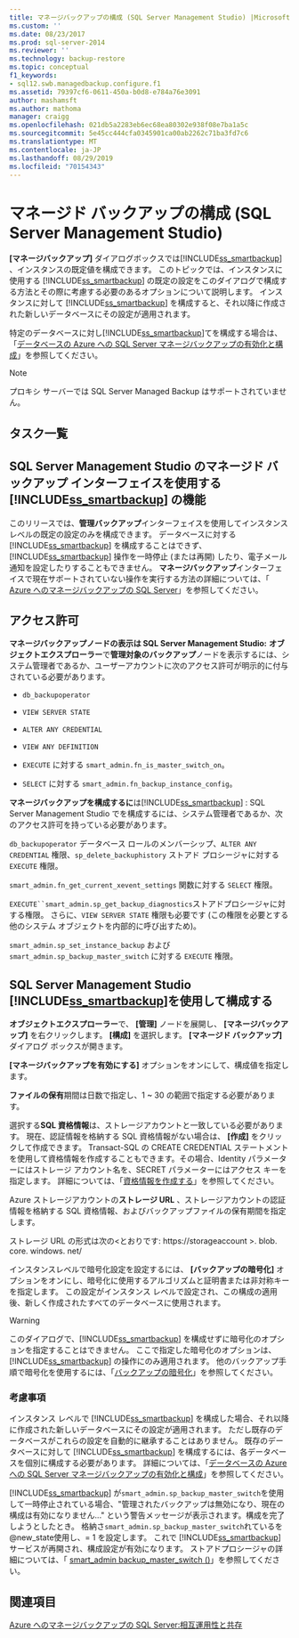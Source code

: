 ```yaml
---
title: マネージバックアップの構成 (SQL Server Management Studio) |Microsoft Docs
ms.custom: ''
ms.date: 08/23/2017
ms.prod: sql-server-2014
ms.reviewer: ''
ms.technology: backup-restore
ms.topic: conceptual
f1_keywords:
- sql12.swb.managedbackup.configure.f1
ms.assetid: 79397cf6-0611-450a-b0d8-e784a76e3091
author: mashamsft
ms.author: mathoma
manager: craigg
ms.openlocfilehash: 021db5a2283eb6ec68ea80302e938f08e7ba1a5c
ms.sourcegitcommit: 5e45cc444cfa0345901ca00ab2262c71ba3fd7c6
ms.translationtype: MT
ms.contentlocale: ja-JP
ms.lasthandoff: 08/29/2019
ms.locfileid: "70154343"
---
```

# <a name="configure-managed-backup-sql-server-management-studio"></a>マネージド バックアップの構成 (SQL Server Management Studio)
  **[マネージバックアップ]** ダイアログボックスでは[!INCLUDE[ss_smartbackup](../includes/ss-smartbackup-md.md)] 、インスタンスの既定値を構成できます。 このトピックでは、インスタンスに使用する [!INCLUDE[ss_smartbackup](../includes/ss-smartbackup-md.md)] の既定の設定をこのダイアログで構成する方法とその際に考慮する必要のあるオプションについて説明します。 インスタンスに対して [!INCLUDE[ss_smartbackup](../includes/ss-smartbackup-md.md)] を構成すると、それ以降に作成された新しいデータベースにその設定が適用されます。  
  
 特定のデータベースに対し[!INCLUDE[ss_smartbackup](../includes/ss-smartbackup-md.md)]てを構成する場合は、「[データベースの Azure への SQL Server マネージバックアップの有効化と構成](../../2014/database-engine/sql-server-managed-backup-to-windows-azure-retention-and-storage-settings.md#DatabaseConfigure)」を参照してください。  
 
> [!NOTE] 
> プロキシ サーバーでは SQL Server Managed Backup はサポートされていません。 
  
## <a name="task-list"></a>タスク一覧  
  
## <a name="includess_smartbackupincludesss-smartbackup-mdmd-functions-using-managed-backup-interface-in-sql-server-management-studio"></a>SQL Server Management Studio のマネージド バックアップ インターフェイスを使用する [!INCLUDE[ss_smartbackup](../includes/ss-smartbackup-md.md)] の機能  
 このリリースでは、**管理バックアップ**インターフェイスを使用してインスタンスレベルの既定の設定のみを構成できます。 データベースに対する [!INCLUDE[ss_smartbackup](../includes/ss-smartbackup-md.md)] を構成することはできず、[!INCLUDE[ss_smartbackup](../includes/ss-smartbackup-md.md)] 操作を一時停止 (または再開) したり、電子メール通知を設定したりすることもできません。 **マネージバックアップ**インターフェイスで現在サポートされていない操作を実行する方法の詳細については、「 [Azure へのマネージバックアップの SQL Server](../../2014/database-engine/sql-server-managed-backup-to-windows-azure-retention-and-storage-settings.md)」を参照してください。  
  
## <a name="permissions"></a>アクセス許可  
 **マネージバックアップノードの表示は SQL Server Management Studio:** **オブジェクトエクスプローラー**で**管理対象のバックアップ**ノードを表示するには、システム管理者であるか、ユーザーアカウントに次のアクセス許可が明示的に付与されている必要があります。  
  
-   `db_backupoperator`  
  
-   `VIEW SERVER STATE`  
  
-   `ALTER ANY CREDENTIAL`  
  
-   `VIEW ANY DEFINITION`  
  
-   `EXECUTE` に対する `smart_admin.fn_is_master_switch_on`。  
  
-   `SELECT` に対する `smart_admin.fn_backup_instance_config`。  
  
 **マネージバックアップを構成するに**は[!INCLUDE[ss_smartbackup](../includes/ss-smartbackup-md.md)] : SQL Server Management Studio でを構成するには、システム管理者であるか、次のアクセス許可を持っている必要があります。  
  
 `db_backupoperator` データベース ロールのメンバーシップ、`ALTER ANY CREDENTIAL` 権限、`sp_delete_backuphistory` ストアド プロシージャに対する `EXECUTE` 権限。  
  
 `smart_admin.fn_get_current_xevent_settings` 関数に対する `SELECT` 権限。  
  
 `EXECUTE``smart_admin.sp_get_backup_diagnostics`ストアドプロシージャに対する権限。 さらに、`VIEW SERVER STATE` 権限も必要です (この権限を必要とする他のシステム オブジェクトを内部的に呼び出すため)。  
  
 `smart_admin.sp_set_instance_backup` および `smart_admin.sp_backup_master_switch` に対する `EXECUTE` 権限。  
  
## <a name="configure-includess_smartbackupincludesss-smartbackup-mdmd-using-sql-server-management-studio"></a>SQL Server Management Studio [!INCLUDE[ss_smartbackup](../includes/ss-smartbackup-md.md)]を使用して構成する  
 **オブジェクトエクスプローラー**で、 **[管理]** ノードを展開し、 **[マネージバックアップ]** を右クリックします。 **[構成]** を選択します。 **[マネージド バックアップ]** ダイアログ ボックスが開きます。  
  
 **[マネージバックアップを有効にする]** オプションをオンにして、構成値を指定します。  
  
 **ファイルの保有**期間は日数で指定し、1 ~ 30 の範囲で指定する必要があります。  
  
 選択する**SQL 資格情報**は、ストレージアカウントと一致している必要があります。 現在、認証情報を格納する SQL 資格情報がない場合は、 **[作成]** をクリックして作成できます。 Transact-SQL の CREATE CREDENTIAL ステートメントを使用して資格情報を作成することもできます。その場合、Identity パラメーターにはストレージ アカウント名を、SECRET パラメーターにはアクセス キーを指定します。 詳細については、「[資格情報を作成する](../relational-databases/backup-restore/sql-server-backup-to-url.md#credential)」を参照してください。  
  
 Azure ストレージアカウントの**ストレージ URL** 、ストレージアカウントの認証情報を格納する SQL 資格情報、およびバックアップファイルの保有期間を指定します。  
  
 ストレージ URL の形式は次の\<とおりです: https://storageaccount >. blob. core. windows. net/  
  
 インスタンスレベルで暗号化設定を設定するには、 **[バックアップの暗号化]** オプションをオンにし、暗号化に使用するアルゴリズムと証明書または非対称キーを指定します。  この設定がインスタンス レベルで設定され、この構成の適用後、新しく作成されたすべてのデータベースに使用されます。  
  
> [!WARNING]  
>  このダイアログで、[!INCLUDE[ss_smartbackup](../includes/ss-smartbackup-md.md)] を構成せずに暗号化のオプションを指定することはできません。 ここで指定した暗号化のオプションは、[!INCLUDE[ss_smartbackup](../includes/ss-smartbackup-md.md)] の操作にのみ適用されます。 他のバックアップ手順で暗号化を使用するには、「[バックアップの暗号化](../relational-databases/backup-restore/backup-encryption.md)」を参照してください。  
  
### <a name="considerations"></a>考慮事項  
 インスタンス レベルで [!INCLUDE[ss_smartbackup](../includes/ss-smartbackup-md.md)] を構成した場合、それ以降に作成された新しいデータベースにその設定が適用されます。  ただし既存のデータベースがこれらの設定を自動的に継承することはありません。 既存のデータベースに対して [!INCLUDE[ss_smartbackup](../includes/ss-smartbackup-md.md)] を構成するには、各データベースを個別に構成する必要があります。 詳細については、「[データベースの Azure への SQL Server マネージバックアップの有効化と構成](../../2014/database-engine/sql-server-managed-backup-to-windows-azure-retention-and-storage-settings.md#DatabaseConfigure)」を参照してください。  
  
 [!INCLUDE[ss_smartbackup](../includes/ss-smartbackup-md.md)] が`smart_admin.sp_backup_master_switch`を使用して一時停止されている場合、"管理されたバックアップは無効になり、現在の構成は有効になりません..." という警告メッセージが表示されます。構成を完了しようとしたとき。 格納さ`smart_admin.sp_backup_master_switch`れているを@new_state使用し、= 1 を設定します。 これで [!INCLUDE[ss_smartbackup](../includes/ss-smartbackup-md.md)] サービスが再開され、構成設定が有効になります。 ストアドプロシージャの詳細については、「 [smart_admin backup_master_switch &#40;&#41;](/sql/relational-databases/system-stored-procedures/managed-backup-sp-backup-master-switch-transact-sql)」を参照してください。  
  
## <a name="see-also"></a>関連項目  
 [Azure へのマネージバックアップの SQL Server:相互運用性と共存](../../2014/database-engine/sql-server-managed-backup-to-windows-azure-interoperability-and-coexistence.md)  
  
  
